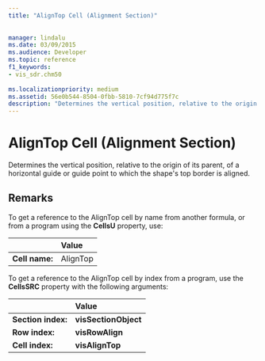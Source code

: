 ```yaml
---
title: "AlignTop Cell (Alignment Section)"
 
 
manager: lindalu
ms.date: 03/09/2015
ms.audience: Developer
ms.topic: reference
f1_keywords:
- vis_sdr.chm50
 
ms.localizationpriority: medium
ms.assetid: 56e0b544-8504-0fbb-5810-7cf94d775f7c
description: "Determines the vertical position, relative to the origin of its parent, of a horizontal guide or guide point to which the shape's top border is aligned."
---
```


# AlignTop Cell (Alignment Section)

Determines the vertical position, relative to the origin of its parent, of a horizontal guide or guide point to which the shape's top border is aligned.
  
## Remarks

To get a reference to the AlignTop cell by name from another formula, or from a program using the **CellsU** property, use: 
  
||Value |
|:-----|:-----|
| **Cell name:**  <br/> | AlignTop  <br/> |
   
To get a reference to the AlignTop cell by index from a program, use the **CellsSRC** property with the following arguments: 
  
||Value |
|:-----|:-----|
| **Section index:**  <br/> |**visSectionObject** <br/> |
| **Row index:**  <br/> |**visRowAlign** <br/> |
| **Cell index:**  <br/> |**visAlignTop** <br/> |
   

